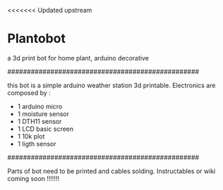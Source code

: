 <<<<<<< Updated upstream
# Plantobot
a 3d print bot for home plant, arduino decorative

#################################################

this bot is a simple arduino weather station 3d printable.
Electronics are composed by :
- 1 arduino micro
- 1 moisture sensor
- 1 DTH11 sensor
- 1 LCD basic screen
- 1 10k plot
- 1 ligth sensor

#################################################

Parts of bot need to be printed and cables solding.
Instructables or wiki coming soon !!!!!!!
